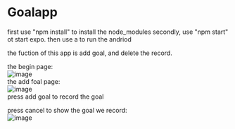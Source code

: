 # Goalapp

first use "npm install" to install the  node_modules
secondly, use "npm start" ot start expo.
then use a to run the andriod

the fuction of this app is add goal, and delete the record.

the begin page:  
![image](https://user-images.githubusercontent.com/97215161/180884835-9b66cf8c-dde8-4751-861a-b263583ab40f.png)  
the add foal page:  
![image](https://user-images.githubusercontent.com/97215161/180884932-d9bd5c02-9417-4487-86c3-6465b789e3a6.png)  
press add goal to record the goal  

press cancel to show the goal we record:  
![image](https://user-images.githubusercontent.com/97215161/180885087-20abb356-0f83-4deb-b1bb-10d30c23066f.png)  
